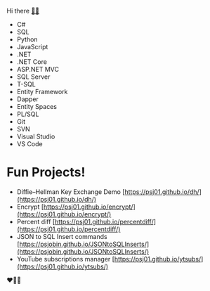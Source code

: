 <!-- ### Hi there 👋 -->
Hi there <a href="https://psjobin.github.io/index.html">🙋‍♂️</a>
<!--
**psjobin/psjobin** is a ✨ _special_ ✨ repository because its `README.md` (this file) appears on your GitHub profile.

Here are some ideas to get you started:

- 🔭 I’m currently working on ...
- 🌱 I’m currently learning ...
- 👯 I’m looking to collaborate on ...
- 🤔 I’m looking for help with ...
- 💬 Ask me about ...
- 📫 How to reach me: ...
- 😄 Pronouns: ...
- ⚡ Fun fact: ...
-->

<ul>
    <li>C#</li>
    <li>SQL</li>
    <li>Python</li>
    <li>JavaScript</li>
    <li>.NET</li>
    <li>.NET Core</li>
    <li>ASP.NET MVC</li>
    <li>SQL Server</li>
    <li>T-SQL</li>
    <li>Entity Framework</li>
    <li>Dapper</li>
    <li>Entity Spaces</li>
    <li>PL/SQL</li>
    <li>Git</li>
    <li>SVN</li>
    <li>Visual Studio</li>
    <li>VS Code</li>
</ul>

# Fun Projects! 

 - Diffie–Hellman Key Exchange Demo [https://psj01.github.io/dh/](https://psj01.github.io/dh/)
 - Encrypt [https://psj01.github.io/encrypt/](https://psj01.github.io/encrypt/)
 - Percent diff [https://psj01.github.io/percentdiff/](https://psj01.github.io/percentdiff/)
 - JSON to SQL Insert commands [https://psjobin.github.io/JSONtoSQLInserts/](https://psjobin.github.io/JSONtoSQLInserts/)
 - YouTube subscriptions manager [https://psj01.github.io/ytsubs/](https://psj01.github.io/ytsubs/)

 


❤️👨‍💻
